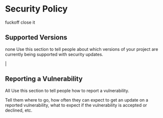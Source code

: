# Security Policy
fuckoff close it
## Supported Versions
none
Use this section to tell people about which versions of your project are
currently being supported with security updates.

| 
## Reporting a Vulnerability
All
Use this section to tell people how to report a vulnerability.

Tell them where to go, how often they can expect to get an update on a
reported vulnerability, what to expect if the vulnerability is accepted or
declined, etc.
